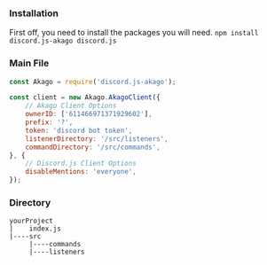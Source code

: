 ### Installation
First off, you need to install the packages you will need.
`npm install discord.js-akago discord.js`
### Main File
```JavaScript
const Akago = require('discord.js-akago');

const client = new Akago.AkagoClient({
	// Akago Client Options
	ownerID: ['611466971371929602'],
	prefix: '?',
	token: 'discord bot token',
	listenerDirectory: '/src/listeners',
	commandDirectory: '/src/commands',
}, {
	// Discord.js Client Options
	disableMentions: 'everyone',
});
```
### Directory
```FileTree
yourProject
|    index.js
|----src
     |----commands
     |----listeners
```